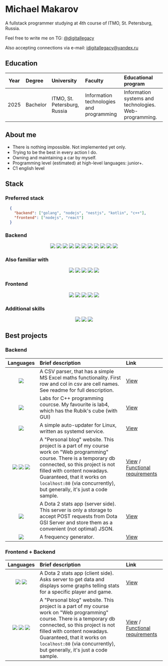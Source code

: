 # Michael Makarov
A fullstack programmer studying at 4th course of ITMO, St. Petersburg, Russia.

Feel free to write me on TG: [@digitallegacy](https://t.me/digitallegacy)

Also accepting connections via e-mail: [idigitallegacy@yandex.ru](mailto://idigitallegacy@yandex.ru)

## Education
| Year         |   Degree   |             University           |                   Faculty                |                     Educational program                   |
|     :---:    |    :---    |               :---               |                    :---                  |                           :---                            |
|     2025     |   Bachelor | ITMO, St. Petersburg, Russia     | Information technologies and programming | Information systems and technologies. Web-programming.    |

## About me
- There is nothing impossible. Not implemented yet only.
- Trying to be the best in every action I do.
- Owning and maintaining a car by myself.
- Programming level (estimated) at high-level languages: junior+.
- C1 english level

## Stack
### Preferred stack
```json
  {
    "backend": ["golang", "nodejs", "nestjs", "kotlin", "c++"],
    "frontend": ["nodejs", "react"]
  }
```

### Backend
<p align="center">
  <img src="https://img.shields.io/badge/node.js-6DA55F?style=for-the-badge&logo=node.js&logoColor=white" />
  <img src="https://img.shields.io/badge/nestjs-%23E0234E.svg?style=for-the-badge&logo=nestjs&logoColor=white" />
  <img src="https://img.shields.io/badge/typescript-%23007ACC.svg?style=for-the-badge&logo=typescript&logoColor=white" />
  <img src="https://img.shields.io/badge/Apache%20Kafka-000?style=for-the-badge&logo=apachekafka" />
  <img src="https://img.shields.io/badge/-ApolloGraphQL-311C87?style=for-the-badge&logo=apollo-graphql" />
  <img src="https://img.shields.io/badge/python-3670A0?style=for-the-badge&logo=python&logoColor=ffdd54" />
  <img src="https://img.shields.io/badge/java-%23ED8B00.svg?style=for-the-badge&logo=openjdk&logoColor=white" />
  <img src="https://img.shields.io/badge/JavaScript-323330?style=for-the-badge&logo=javascript&logoColor=F7DF1E" />
  <img src="https://img.shields.io/badge/C-00599C?style=for-the-badge&logo=c&logoColor=white" />
  <img src="https://img.shields.io/badge/C%2B%2B-00599C?style=for-the-badge&logo=c%2B%2B&logoColor=white" />
  <img src="https://img.shields.io/badge/c%23-%23239120.svg?style=for-the-badge&logo=c-sharp&logoColor=white" />
</p>

### Also familiar with
<p align="center">
  <img src="https://img.shields.io/badge/postgres-%23316192.svg?style=for-the-badge&logo=postgresql&logoColor=white" />
  <img src="https://img.shields.io/badge/docker-%230db7ed.svg?style=for-the-badge&logo=docker&logoColor=white" />
  <img src="https://img.shields.io/badge/TensorFlow-%23FF6F00.svg?style=for-the-badge&logo=TensorFlow&logoColor=white" />
  <img src="https://img.shields.io/badge/Prisma-3982CE?style=for-the-badge&logo=Prisma&logoColor=white" />
  <img src="https://img.shields.io/badge/Sequelize-52B0E7?style=for-the-badge&logo=Sequelize&logoColor=white" />
</p>

### Frontend
<p align="center">
  <img src="https://img.shields.io/badge/react-%2320232a.svg?style=for-the-badge&logo=react&logoColor=%2361DAFB" />
  <img src="https://img.shields.io/badge/JavaScript-323330?style=for-the-badge&logo=javascript&logoColor=F7DF1E" />
  <img src="https://img.shields.io/badge/CSS3-1572B6?style=for-the-badge&logo=css3&logoColor=white" />
  <img src="https://img.shields.io/badge/HTML5-E34F26?style=for-the-badge&logo=html5&logoColor=white" />
  <img src="https://img.shields.io/badge/Qt-%23217346.svg?style=for-the-badge&logo=Qt&logoColor=white" />
</p>

### Additional skills
<p align="center">
  <img src="https://img.shields.io/badge/Adobe%20Lightroom-31A8FF?style=for-the-badge&logo=Adobe%20Lightroom&logoColor=white" />
  <img src="https://img.shields.io/badge/Adobe%20Photoshop-31A8FF?style=for-the-badge&logo=Adobe%20Photoshop&logoColor=black" />
  <img src="https://img.shields.io/badge/Figma-F24E1E?style=for-the-badge&logo=figma&logoColor=white" />
</p>

## Best projects
### Backend
| Languages    |                 Brief description             |             Link           |
|     :---:    |                  :---                         |                    :---    |
| <img src="https://img.shields.io/badge/C%2B%2B-00599C?style=for-the-badge&logo=c%2B%2B&logoColor=white" /> | A CSV parser, that has a simple MS Excel maths functionality. First row and col in csv are cell names. See readme for full description. | [View](https://github.com/idigitallegacy/YADROTestTask) |
| <img src="https://img.shields.io/badge/C%2B%2B-00599C?style=for-the-badge&logo=c%2B%2B&logoColor=white" /> | Labs for C++ programming courcse. My favourite is lab4, which has the Rubik's cube (with GUI) | [View](https://github.com/idigitallegacy/programming_cpp) |
| <img src="https://img.shields.io/badge/shell_script-%23121011.svg?style=for-the-badge&logo=gnu-bash&logoColor=white" /> | A simple auto-updater for Linux, written as systemd service. | [View](https://github.com/idigitallegacy/updatem-226) |
| <img src="https://img.shields.io/badge/node.js-6DA55F?style=for-the-badge&logo=node.js&logoColor=white" /> <img src="https://img.shields.io/badge/nestjs-%23E0234E.svg?style=for-the-badge&logo=nestjs&logoColor=white" /> <img src="https://img.shields.io/badge/Prisma-3982CE?style=for-the-badge&logo=Prisma&logoColor=white" /> | A "Personal blog" website. This project is a part of my course work on "Web programming" course. There is a temporary db connected, so this project is not filled with content nowadays. Guaranteed, that it works on `localhost:80` (via concurrently), but generally, it's just a code sample. | [View](https://github.com/idigitallegacy/web-programming) / [Functional requirements](https://github.com/is-web-y25/labs) |
| <img src="https://img.shields.io/badge/C%2B%2B-00599C?style=for-the-badge&logo=c%2B%2B&logoColor=white" /> | A Dota 2 stats app (server side). This server is only a storage to accept POST requests from Dota GSI Server and store them as a convenient (not optimal) JSON. | [View](https://github.com/idigitallegacy/prog-tech-server) |
| <img src="https://img.shields.io/badge/C%2B%2B-00599C?style=for-the-badge&logo=c%2B%2B&logoColor=white" /> | A frequency generator. | [View](https://github.com/idigitallegacy/TestTask/tree/master/Task_2.6) |
### Frontend + Backend
| Languages    |                 Brief description             |             Link           |
|     :---:    |                  :---                         |                    :---    |
| <img src="https://img.shields.io/badge/C%2B%2B-00599C?style=for-the-badge&logo=c%2B%2B&logoColor=white" /> <img src="https://img.shields.io/badge/Qt-%23217346.svg?style=for-the-badge&logo=Qt&logoColor=white" /> | A Dota 2 stats app (client side). Asks server to get data and displays some graphs telling stats for a specific player and game. | [View](https://github.com/idigitallegacy/prog-tech-client) |
| <img src="https://img.shields.io/badge/node.js-6DA55F?style=for-the-badge&logo=node.js&logoColor=white" /> <img src="https://img.shields.io/badge/react-%2320232a.svg?style=for-the-badge&logo=react&logoColor=%2361DAFB" /> <img src="https://img.shields.io/badge/Prisma-3982CE?style=for-the-badge&logo=Prisma&logoColor=white" /> | A "Personal blog" website. This project is a part of my course work on "Web programming" course. There is a temporary db connected, so this project is not filled with content nowadays. Guaranteed, that it works on `localhost:80` (via concurrently), but generally, it's just a code sample. | [View](https://github.com/idigitallegacy/web-programming) / [Functional requirements](https://github.com/is-web-y25/labs) |
